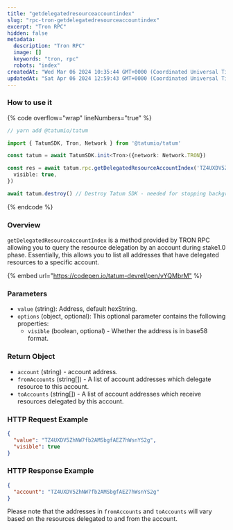 ```yaml
---
title: "getdelegatedresourceaccountindex"
slug: "rpc-tron-getdelegatedresourceaccountindex"
excerpt: "Tron RPC"
hidden: false
metadata: 
  description: "Tron RPC"
  image: []
  keywords: "tron, rpc"
  robots: "index"
createdAt: "Wed Mar 06 2024 10:35:44 GMT+0000 (Coordinated Universal Time)"
updatedAt: "Sat Apr 06 2024 12:59:43 GMT+0000 (Coordinated Universal Time)"
---
```




### How to use it

{% code overflow="wrap" lineNumbers="true" %}

```typescript
// yarn add @tatumio/tatum

import { TatumSDK, Tron, Network } from '@tatumio/tatum'

const tatum = await TatumSDK.init<Tron>({network: Network.TRON})

const res = await tatum.rpc.getDelegatedResourceAccountIndex('TZ4UXDV5ZhNW7fb2AMSbgfAEZ7hWsnYS2g', {
  visible: true,
})

await tatum.destroy() // Destroy Tatum SDK - needed for stopping background jobs
```

{% endcode %}

### Overview

`getDelegatedResourceAccountIndex` is a method provided by TRON RPC allowing you to query the resource delegation by an account during stake1.0 phase. Essentially, this allows you to list all addresses that have delegated resources to a specific account.

{% embed url="<https://codepen.io/tatum-devrel/pen/vYQMbrM"> %}

### Parameters

- `value` (string):  Address, default hexString.
- `options` (object, optional): This optional parameter contains the following properties:
  - `visible` (boolean, optional) - Whether the address is in base58 format. 

### Return Object

- `account` (string) - account address.
- `fromAccounts` (string\[]) - A list of account addresses which delegate resource to this account.
- `toAccounts` (string\[]) - A list of account addresses which receive resources delegated by this account.

### HTTP Request Example

```json
{
  "value": "TZ4UXDV5ZhNW7fb2AMSbgfAEZ7hWsnYS2g",
  "visible": true
}
```

### HTTP Response Example

```json
{
  "account": "TZ4UXDV5ZhNW7fb2AMSbgfAEZ7hWsnYS2g"
}
```

Please note that the addresses in `fromAccounts` and `toAccounts` will vary based on the resources delegated to and from the account.
